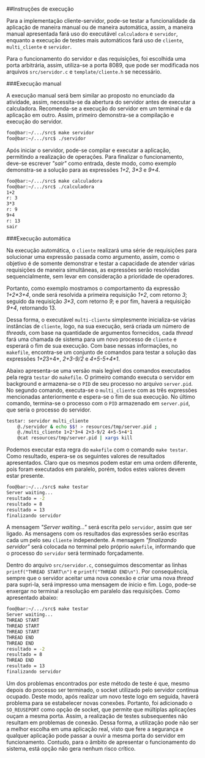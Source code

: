 ##Instruções de execução

Para a implementação cliente-servidor, pode-se testar a funcionalidade da aplicação de maneira manual ou de maneira automática, assim, a maneira manual apresentada fará uso do executável `calculadora` e `servidor`, enquanto a execução de testes mais automáticos fará uso de `cliente`, `multi_cliente` e `servidor`.

Para o funcionamento do servidor e das requisições, foi escolhida uma porta arbitrária, assim, utiliza-se a porta 8089, que pode ser modificada nos arquivos `src/servidor.c` e `template/cliente.h` se necessário.

###Execução manual

A execução manual será bem similar ao proposto no enunciado da atividade, assim, necessita-se da abertura do servidor antes de executar a calculadora. Recomenda-se a execução do servidor em um terminal e da aplicação em outro. Assim, primeiro demonstra-se a compilação e execução do servidor.

```bash
foo@bar:~/.../src$ make servidor
foo@bar:~/.../src$ ./servidor
```

Após iniciar o servidor, pode-se compilar e executar a aplicação, permitindo a realização de operações. Para finalizar o funcionamento, deve-se escrever *"sair"* como entrada, deste modo, como exemplo demonstra-se a solução para as expressões *1+2*, *3\*3* e *9+4*.

```bash
foo@bar:~/.../src$ make calculadora
foo@bar:~/.../src$ ./calculadora
1+2
r: 3
3*3
r: 9
9+4
r: 13
sair
```

###Execução automática

Na execução automática, o `cliente` realizará uma série de requisições para solucionar uma expressão passada como argumento, assim, como o objetivo é de somente demonstrar e testar a capacidade de atender várias requisições de maneira simultâneas, as expressões serão resolvidas sequencialmente, sem levar em consideração a prioridade de operadores.

Portanto, como exemplo mostramos o comportamento da expressão *1+2\*3+4*, onde será resolvida a primeira requisição *1+2*, com retorno *3*; seguido da requisição *3\*3*, com retorno *9*; e por fim, haverá a requisição *9+4*, retornando 13.

Dessa forma, o executável `multi-cliente` simplesmente inicializa-se várias instâncias de `cliente`, logo, na sua execução, será criada um número de *threads*, com base na quantidade de argumentos fornecidos, cada *thread* fará uma chamada de sistema para um novo processo de `cliente` e esperará o fim de sua execução. Com base nessas informações, no `makefile`, encontra-se um conjunto de comandos para testar a solução das expressões *1+2*3+4*, *2+3-9/2* e *4+5-5+4\*1*. 

Abaixo apresenta-se uma versão mais legível dos comandos executados pela regra `testar` do `makefile`. O primeiro comando executa o servidor em background e armazena-se o `PID` de seu processo no arquivo `server.pid`. No segundo comando, executa-se o `multi_cliente` com as três expressões mencionadas anteriormente e espera-se o fim de sua execução. No último comando, termina-se o processo com o `PID` armazenado em `server.pid`, que seria o processo do servidor.

```bash
testar: servidor multi_cliente
	@./servidor & echo $$! > resources/tmp/server.pid ;
	@./multi_cliente 1+2*3+4 2+3-9/2 4+5-5+4*1
	@cat resources/tmp/server.pid | xargs kill
``` 

Podemos executar esta regra do `makefile` com o comando `make testar`. Como resultado, espera-se os seguintes valores de resultados apresentados. Claro que os mesmos podem estar em uma ordem diferente, pois foram executados em paralelo, porém, todos estes valores devem estar presente.

```bash
foo@bar:~/.../src$ make testar
Server waiting...
resultado = -2
resultado = 8
resultado = 13
finalizando servidor
```

A mensagem *"Server waiting..."* será escrita pelo `servidor`, assim que ser ligado. As mensagens com os resultados das expressões serão escritas cada um pelo seu `cliente` independente. A mensagem *"finalizando servidor"* será colocada no terminal pelo próprio `makefile`, informando que o processo do `servidor` será terminado forçadamente.

Dentro do arquivo `src/servidor.c`, conseguimos descomentar as linhas `printf("THREAD START\n")` e `printf("THREAD END\n")`. Por consequência, sempre que o servidor aceitar uma nova conexão e criar uma nova *thread* para supri-la, será impresso uma mensagem de ínicio e fim. Logo, pode-se enxergar no terminal a resolução em paralelo das requisições. Como apresentado abaixo:

```bash
foo@bar:~/.../src$ make testar
Server waiting...
THREAD START
THREAD START
THREAD START
THREAD END
THREAD END
resultado = -2
resultado = 8
THREAD END
resultado = 13
finalizando servidor
```

Um dos problemas encontrados por este método de teste é que, mesmo depois do processo ser terminado, o socket utilizado pelo servidor continua ocupado. Deste modo, após realizar um novo teste logo em seguida, haverá problema para se estabelecer novas conexões. Portanto, foi adicionado o `SO_REUSEPORT` como opção de socket, que permite que múltiplas aplicações ouçam a mesma porta. Assim, a realização de testes subsequentes não resultam em problemas de conexão. Dessa forma, a utilização pode não ser a melhor escolha em uma aplicação real, visto que fere a segurança e qualquer aplicação pode passar a ouvir a mesma porta do servidor em funcionamento. Contudo, para o âmbito de apresentar o funcionamento do sistema, está opção não gera nenhum risco crítico.